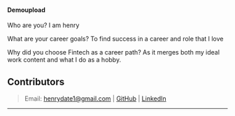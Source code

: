 #### Demoupload

Who are you? I am henry

What are your career goals? To find success in a career and role that I love

Why did you choose Fintech as a career path? As it merges both my ideal work content and what I do as a hobby.



## Contributors
> Email: henrydate1@gmail.com |
> [GitHub](https://github.com/henrydate) |
> [LinkedIn](https://www.linkedin.com/in/henry-date-9356351a4/)

---
